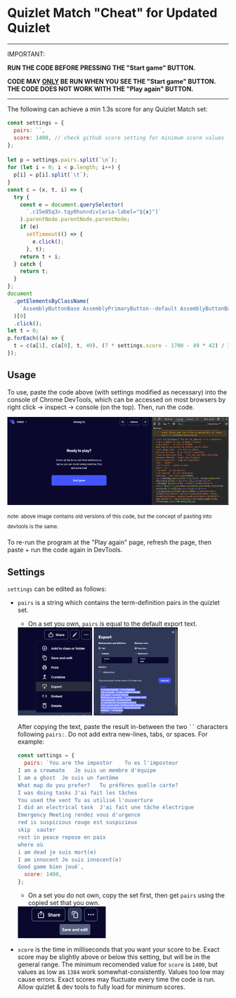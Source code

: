 # Quizlet Match "Cheat" for Updated Quizlet

---

IMPORTANT:

<b>RUN THE CODE BEFORE PRESSING THE "Start game" BUTTON.</b>

<b>CODE MAY <u>ONLY</u> BE RUN WHEN YOU SEE THE "Start game" BUTTON. THE CODE DOES NOT WORK WITH THE "Play again" BUTTON.</b>

---

The following can achieve a min 1.3s score for any Quizlet Match set:

```js
const settings = {
  pairs: ``,
  score: 1400, // check github score setting for minimum score values
};

let p = settings.pairs.split(`\n`);
for (let i = 0; i < p.length; i++) {
  p[i] = p[i].split(`\t`);
}
const c = (x, t, i) => {
  try {
    const e = document.querySelector(
      `.c15e85q3>.tqy0hun>div[aria-label="${x}"]`
    ).parentNode.parentNode.parentNode;
    if (e)
      setTimeout(() => {
        e.click();
      }, t);
    return t + i;
  } catch {
    return t;
  }
};
document
  .getElementsByClassName(
    `AssemblyButtonBase AssemblyPrimaryButton--default AssemblyButtonBase--xlarge AssemblyButtonBase--padding AssemblyButtonBase--fullWidth`
  )[0]
  .click();
let t = 0;
p.forEach((a) => {
  t = c(a[1], c(a[0], t, 49), (7 * settings.score - 1700 - 49 * 42) / 36);
});
```

## Usage

To use, paste the code above (with settings modified as necessary) into the console of Chrome DevTools, which can be accessed on most browsers by right click → inspect → console (on the top). Then, run the code.

<img src="images/devtoolsconsole.png" alt="" height="200"/>
<p style="line-height:1.2rem;">
<sup>note: above image contains old versions of this code, but the concept of pasting into devtools is the same.</sup></p>

To re-run the program at the "Play again" page, refresh the page, then paste + run the code again in DevTools.

## Settings

`settings` can be edited as follows:

- `pairs` is a string which contains the term-definition pairs in the quizlet set.

  - On a set you own, `pairs` is equal to the default export text.

  <img src="images/exportbutton.png" alt="" height="200"/>
  <img src="images/exportcopied.png" alt="" height="200"/>

  After copying the text, paste the result in-between the two ` `` ` characters following `pairs:`. Do not add extra new-lines, tabs, or spaces. For example:

  ```js
  const settings = {
    pairs: `You are the impostor	Tu es l'imposteur
  I am a crewmate	Je suis un membre d'équipe
  I am a ghost	Je suis un fantôme
  What map do you prefer?	Tu préfères quelle carte?
  I was doing tasks	J'ai fait les tâches
  You used the vent	Tu as utilisé l'ouverture
  I did an electrical task	J'ai fait une tâche électrique
  Emergency Meeting	rendez vous d'urgence
  red is suspicious	rouge est suspicieux
  skip	sauter
  rest in peace	repose en paix
  where	où
  i am dead	je suis mort(e)
  I am innocent	Je suis innocent(e)
  Good game	bien joué`,
    score: 1400,
  };
  ```

  - On a set you do not own, copy the set first, then get `pairs` using the copied set that you own.

  <img src="images/copy.png" alt="" width="200"/>

- `score` is the time in milliseconds that you want your score to be. Exact score may be slightly above or below this setting, but will be in the general range. The minimum recomended value for `score` is `1400`, but values as low as `1384` work somewhat-consistently. Values too low may cause errors. Exact scores may fluctuate every time the code is run. Allow quizlet & dev tools to fully load for minimum scores.
